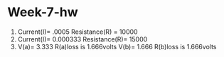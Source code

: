 # Week-7-hw

1. Current(I)= .0005 Resistance(R) = 10000
2. Current(I)= 0.000333 Resistance(R)= 15000
3. V(a)= 3.333 R(a)loss is 1.666volts V(b)= 1.666 R(b)loss is 1.666volts
